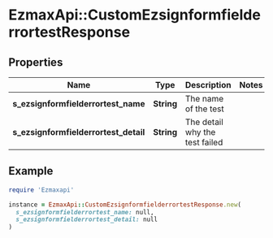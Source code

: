 # EzmaxApi::CustomEzsignformfielderrortestResponse

## Properties

| Name | Type | Description | Notes |
| ---- | ---- | ----------- | ----- |
| **s_ezsignformfielderrortest_name** | **String** | The name of the test |  |
| **s_ezsignformfielderrortest_detail** | **String** | The detail why the test failed |  |

## Example

```ruby
require 'Ezmaxapi'

instance = EzmaxApi::CustomEzsignformfielderrortestResponse.new(
  s_ezsignformfielderrortest_name: null,
  s_ezsignformfielderrortest_detail: null
)
```

